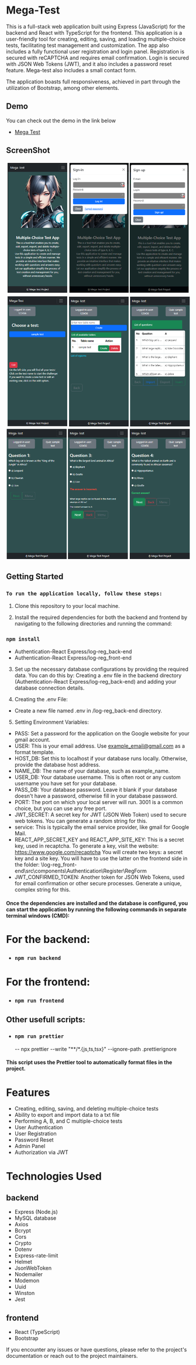 # Mega-Test
This is a full-stack web application built using Express (JavaScript) for the backend and React with TypeScript for the frontend. This application is a user-friendly tool for creating, editing, saving, and loading multiple-choice tests, facilitating test management and customization. The app also includes a fully functional user registration and login panel. Registration is secured with reCAPTCHA and requires email confirmation. Login is secured with JSON Web Tokens (JWT), and it also includes a password reset feature. Mega-test also includes a small contact form.

The application boasts full responsiveness, achieved in part through the utilization of Bootstrap, among other elements.

## Demo
You can check out the demo in the link below
- [Mega Test](https://mega-test.netlify.app/)

## ScreenShot
<img src="/demo_dataset/main2.png" width="auto" height="auto"  alt="screenshot1">
<img src="/demo_dataset/create2.png" width="auto" height="auto"  alt="screenshot2">
<img src="/demo_dataset/quiz2.png" width="auto" height="auto" alt="screenshot3">

## Getting Started
### `To run the application locally, follow these steps:`

1. Clone this repository to your local machine.

2. Install the required dependencies for both the backend and frontend by navigating to the following directories and running the command:

### `npm install` 
 - Authentication-React Express/log-reg_back-end
 - Authentication-React Express/log-reg_front-end

3. Set up the necessary database configurations by providing the required data. 
You can do this by:
Creating a .env file in the backend directory (Authentication-React Express/log-reg_back-end) and adding your database connection details.

4. Creating the .env File:
 - Create a new file named .env in /log-reg_back-end directory.

5. Setting Environment Variables:

- PASS: Set a password for the application on the Google website for your gmail account.
- USER: This is your email address. Use example_email@gmail.com as a format template.
- HOST_DB: Set this to localhost if your database runs locally. Otherwise, provide the database host address.
- NAME_DB: The name of your database, such as example_name.
- USER_DB: Your database username. This is often root or any custom username you have set for your database.
- PASS_DB: Your database password. Leave it blank if your database doesn't have a password, otherwise fill in your database password.
- PORT: The port on which your local server will run. 3001 is a common choice, but you can use any free port.
- JWT_SECRET: A secret key for JWT (JSON Web Token) used to secure web tokens. You can generate a random string for this.
- service: This is typically the email service provider, like gmail for Google Mail.
- REACT_APP_SECRET_KEY and REACT_APP_SITE_KEY: This is a secret key, used in recaptcha. To generate a key, visit the website: https://www.google.com/recaptcha You will create two keys: a secret key and a site key. You will have to use the latter on the frontend side in the folder: \log-reg_front-end\src\components\Authentication\Register\RegForm
- JWT_CONFIRMED_TOKEN: Another token for JSON Web Tokens, used for email confirmation or other secure processes. Generate a unique, complex string for this.
  
#### Once the dependencies are installed and the database is configured, you can start the application by running the following commands in separate terminal windows (CMD):

# For the backend:
 - ### `npm run backend`

# For the frontend:
 - ###  `npm run frontend`

## Other usefull scripts:
 - ###  `npm run prettier`
   -- npx prettier --write \"**/*.{js,ts,tsx}\" --ignore-path .prettierignore
 #### This script uses the Prettier tool to automatically format files in the project.

# Features
 - Creating, editing, saving, and deleting multiple-choice tests
 - Ability to export and import data to a txt file
 - Performing A, B, and C multiple-choice tests
 - User Authentication
 - User Registration
 - Password Reset
 - Admin Panel
 - Authorization via JWT
   
# Technologies Used
## backend
 - Express (Node.js)
 - MySQL database
 - Axios
 - Bcrypt
 - Cors
 - Crypto
 - Dotenv
 - Express-rate-limit
 - Helmet
 - JsonWebToken
 - Nodemailer
 - Modemon
 - Uuid
 - Winston
 - Jest

 ## frontend
 - React (TypeScript)
 - Bootstrap

   
If you encounter any issues or have questions, please refer to the project's documentation or reach out to the project maintainers.

